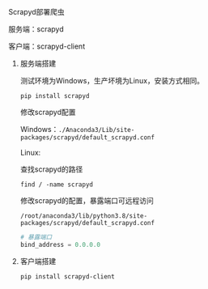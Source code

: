 Scrapyd部署爬虫

服务端：scrapyd

客户端：scrapyd-client



1. 服务端搭建

   测试环境为Windows，生产坏境为Linux，安装方式相同。

   `pip install scrapyd`

   修改scrapyd配置

   Windows：`./Anaconda3/Lib/site-packages/scrapyd/default_scrapyd.conf`

   Linux: 

   查找scrapyd的路径

   `find / -name scrapyd`

   修改scrapyd的配置，暴露端口可远程访问

   `/root/anaconda3/lib/python3.8/site-packages/scrapyd/default_scrapyd.conf`

   ```python
   # 暴露端口 
   bind_address = 0.0.0.0
   ```

2. 客户端搭建

   `pip install scrapyd-client`

   